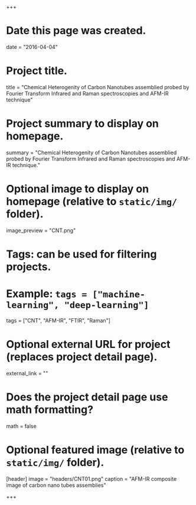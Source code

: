 +++
# Date this page was created.
date = "2016-04-04"

# Project title.
title = "Chemical Heterogenity of Carbon Nanotubes assemblied probed by Fourier Transform Infrared and Raman spectroscopies and AFM-IR technique"

# Project summary to display on homepage.
summary = "Chemical Heterogenity of Carbon Nanotubes assemblied probed by Fourier Transform Infrared and Raman spectroscopies and AFM-IR technique."

# Optional image to display on homepage (relative to `static/img/` folder).
image_preview = "CNT.png"

# Tags: can be used for filtering projects.
# Example: `tags = ["machine-learning", "deep-learning"]`
tags = ["CNT", "AFM-IR", "FTIR", "Raman"]

# Optional external URL for project (replaces project detail page).
external_link = ""

# Does the project detail page use math formatting?
math = false

# Optional featured image (relative to `static/img/` folder).
[header]
image = "headers/CNT01.png"
caption = "AFM-IR composite image of carbon nano tubes assemblies"

+++
